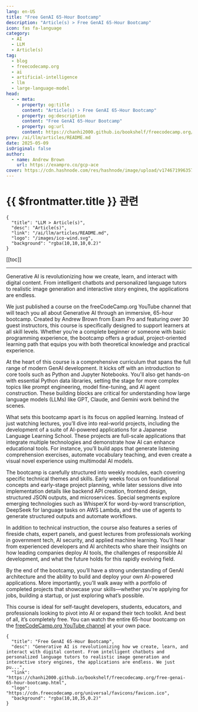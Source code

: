 ```yaml
---
lang: en-US
title: "Free GenAI 65-Hour Bootcamp"
description: "Article(s) > Free GenAI 65-Hour Bootcamp"
icon: fas fa-language
category:
  - AI
  - LLM
  - Article(s)
tag:
  - blog
  - freecodecamp.org
  - ai
  - artificial-intelligence
  - llm
  - large-language-model
head:
  - - meta:
    - property: og:title
      content: "Article(s) > Free GenAI 65-Hour Bootcamp"
    - property: og:description
      content: "Free GenAI 65-Hour Bootcamp"
    - property: og:url
      content: https://chanhi2000.github.io/bookshelf/freecodecamp.org/free-genai-65-hour-bootcamp.html
prev: /ai/llm/articles/README.md
date: 2025-05-09
isOriginal: false
author:
  - name: Andrew Brown
    url: https://exampro.co/gcp-ace
cover: https://cdn.hashnode.com/res/hashnode/image/upload/v1746719963573/21c89484-ff8e-45b1-8035-ac9650c22894.png
---
```


# {{ $frontmatter.title }} 관련

```component VPCard
{
  "title": "LLM > Article(s)",
  "desc": "Article(s)",
  "link": "/ai/llm/articles/README.md",
  "logo": "/images/ico-wind.svg",
  "background": "rgba(10,10,10,0.2)"
}
```

[[toc]]

---

<SiteInfo
  name="Free GenAI 65-Hour Bootcamp"
  desc="Generative AI is revolutionizing how we create, learn, and interact with digital content. From intelligent chatbots and personalized language tutors to realistic image generation and interactive story engines, the applications are endless. We just pu..."
  url="https://freecodecamp.org/news/free-genai-65-hour-bootcamp"
  logo="https://cdn.freecodecamp.org/universal/favicons/favicon.ico"
  preview="https://cdn.hashnode.com/res/hashnode/image/upload/v1746719963573/21c89484-ff8e-45b1-8035-ac9650c22894.png"/>

Generative AI is revolutionizing how we create, learn, and interact with digital content. From intelligent chatbots and personalized language tutors to realistic image generation and interactive story engines, the applications are endless.

We just published a course on the freeCodeCamp.org YouTube channel that will teach you all about Generative AI through an immersive, 65-hour bootcamp. Created by Andrew Brown from Exam Pro and featuring over 30 guest instructors, this course is specifically designed to support learners at all skill levels. Whether you’re a complete beginner or someone with basic programming experience, the bootcamp offers a gradual, project-oriented learning path that equips you with both theoretical knowledge and practical experience.

At the heart of this course is a comprehensive curriculum that spans the full range of modern GenAI development. It kicks off with an introduction to core tools such as Python and Jupyter Notebooks. You'll also get hands-on with essential Python data libraries, setting the stage for more complex topics like prompt engineering, model fine-tuning, and AI agent construction. These building blocks are critical for understanding how large language models (LLMs) like GPT, Claude, and Gemini work behind the scenes.

What sets this bootcamp apart is its focus on applied learning. Instead of just watching lectures, you’ll dive into real-world projects, including the development of a suite of AI-powered applications for a Japanese Language Learning School. These projects are full-scale applications that integrate multiple technologies and demonstrate how AI can enhance educational tools. For instance, you’ll build apps that generate listening comprehension exercises, automate vocabulary teaching, and even create a visual novel experience using multimodal AI models.

The bootcamp is carefully structured into weekly modules, each covering specific technical themes and skills. Early weeks focus on foundational concepts and early-stage project planning, while later sessions dive into implementation details like backend API creation, frontend design, structured JSON outputs, and microservices. Special segments explore emerging technologies such as WhisperX for word-by-word transcription, DeepSeek for language tasks on AWS Lambda, and the use of agents to generate structured outputs and automate workflows.

In addition to technical instruction, the course also features a series of fireside chats, expert panels, and guest lectures from professionals working in government tech, AI security, and applied machine learning. You’ll hear from experienced developers and AI architects who share their insights on how leading companies deploy AI tools, the challenges of responsible AI development, and what the future holds for this rapidly evolving field.

By the end of the bootcamp, you’ll have a strong understanding of GenAI architecture and the ability to build and deploy your own AI-powered applications. More importantly, you’ll walk away with a portfolio of completed projects that showcase your skills—whether you're applying for jobs, building a startup, or just exploring what’s possible.


This course is ideal for self-taught developers, students, educators, and professionals looking to pivot into AI or expand their tech toolkit. And best of all, it’s completely free. You can watch the entire 65-hour bootcamp on the [<FontIcon icon="fa-brands fa-youtube"/>freeCodeCamp.org YouTube channel](https://youtu.be/DOXJ7s1D6iE) at your own pace.

<VidStack src="youtube/DOXJ7s1D6iE" />

<!-- TODO: add ARTICLE CARD -->
```component VPCard
{
  "title": "Free GenAI 65-Hour Bootcamp",
  "desc": "Generative AI is revolutionizing how we create, learn, and interact with digital content. From intelligent chatbots and personalized language tutors to realistic image generation and interactive story engines, the applications are endless. We just pu...",
  "link": "https://chanhi2000.github.io/bookshelf/freecodecamp.org/free-genai-65-hour-bootcamp.html",
  "logo": "https://cdn.freecodecamp.org/universal/favicons/favicon.ico",
  "background": "rgba(10,10,35,0.2)"
}
```
